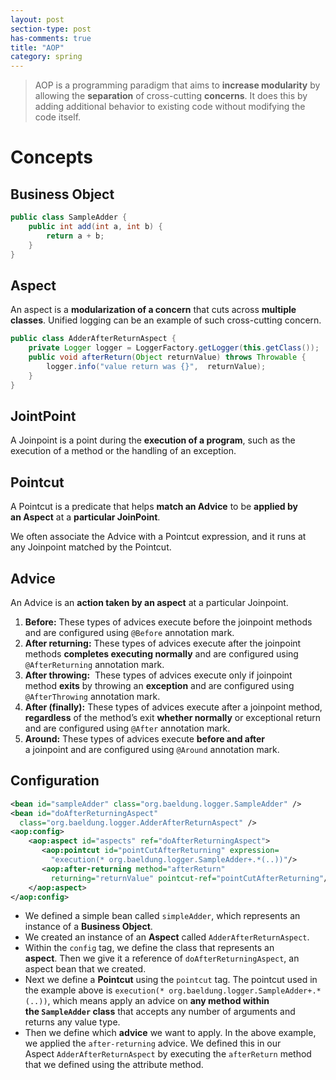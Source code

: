 ```yaml
---
layout: post
section-type: post
has-comments: true
title: "AOP"
category: spring
---
```


> AOP is a programming paradigm that aims to **increase modularity** by allowing the **separation** of cross-cutting **concerns**. It does this by adding additional behavior to existing code without modifying the code itself.
> 

# Concepts

## Business Object

```java
public class SampleAdder {
	public int add(int a, int b) {
		return a + b;
	}
}
```

## Aspect

An aspect is a **modularization of a concern** that cuts across **multiple classes**. Unified logging can be an example of such cross-cutting concern.

```java
public class AdderAfterReturnAspect {
    private Logger logger = LoggerFactory.getLogger(this.getClass());
    public void afterReturn(Object returnValue) throws Throwable {
        logger.info("value return was {}",  returnValue);
    }
}
```

## JointPoint

A Joinpoint is a point during the **execution of a program**, such as the execution of a method or the handling of an exception.

## **Pointcut**

A Pointcut is a predicate that helps **match an Advice** to be **applied by an Aspect** at a **particular JoinPoint**.

We often associate the Advice with a Pointcut expression, and it runs at any Joinpoint matched by the Pointcut.

## **Advice**

An Advice is an **action taken by an aspect** at a particular Joinpoint. 

1. **Before:** These types of advices execute before the joinpoint methods and are configured using `@Before` annotation mark.
2. **After returning:** These types of advices execute after the joinpoint methods **completes executing normally** and are configured using `@AfterReturning` annotation mark.
3. **After throwing:**  These types of advices execute only if joinpoint method **exits** by throwing an **exception** and are configured using `@AfterThrowing` annotation mark.
4. **After (finally):** These types of advices execute after a joinpoint method, **regardless** of the method’s exit **whether normally** or exceptional return and are configured using `@After` annotation mark.
5. **Around:** These types of advices execute **before and after** a joinpoint and are configured using `@Around` annotation mark.

## Configuration

```xml
<bean id="sampleAdder" class="org.baeldung.logger.SampleAdder" />
<bean id="doAfterReturningAspect" 
  class="org.baeldung.logger.AdderAfterReturnAspect" />
<aop:config>
    <aop:aspect id="aspects" ref="doAfterReturningAspect">
       <aop:pointcut id="pointCutAfterReturning" expression=
         "execution(* org.baeldung.logger.SampleAdder+.*(..))"/>
       <aop:after-returning method="afterReturn"
         returning="returnValue" pointcut-ref="pointCutAfterReturning"/>
    </aop:aspect>
</aop:config>
```

- We defined a simple bean called `simpleAdder`, which represents an instance of a **Business Object**.
- We created an instance of an **Aspect** called `AdderAfterReturnAspect`.
- Within the `config` tag, we define the class that represents an **aspect**. Then we give it a reference of `doAfterReturningAspect`, an aspect bean that we created.
- Next we define a **Pointcut** using the `pointcut` tag. The pointcut used in the example above is `execution(* org.baeldung.logger.SampleAdder+.*(..))`, which means apply an advice on **any method within the `SampleAdder` class** that accepts any number of arguments and returns any value type.
- Then we define which **advice** we want to apply. In the above example, we applied the `after-returning` advice. We defined this in our Aspect `AdderAfterReturnAspect` by executing the `afterReturn` method that we defined using the attribute method.